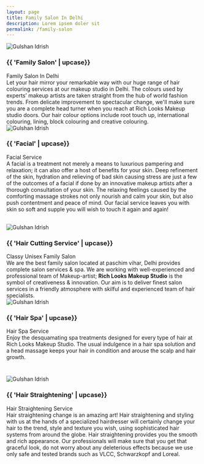 ```yaml
---
layout: page
title: Family Salon In Delhi
description: Lorem ipsem doler sit
permalink: /family-salon
---
```

<section class="fw-main-row">
    <div class="fw-main-row-bg"></div>
    <div class="fw-main-row-overlay has-color"></div>
    <div class="fw-container ">        
        <div class="fw-row">
            <div class="fw-col-xs-12 fw-col-sm-6">
                <div class="textblock-shortcode icon-box">
                    <div class="fw-col-xs-12 fw-col-sm-5">
                        <img src="{{ site.baseurl }}/images/salon.jpg" alt="Gulshan Idrish">
                    </div>
                    <div class="fw-col-xs-12 fw-col-sm-7">
                        <h3 class="text-heading color-orange"><span>{{ 'Family Salon' | upcase}}</span></h3>
                        <span class="color-grey droid-font"><span class="font-14px font-italic">Family Salon In Delhi</span></span>
                    </div>
                    <div class="clear"></div>
                    <div class="fw-col-xs-12">
                        <span class="color-grey droid-font"><span class="droid-font font-14px">Let your hair mirror your remarkable way with our huge range of hair colouring services at our makeup studio in Delhi. The colours used by experts’ makeup artists are taken straight from the hub of world fashion trends. From delicate improvement to spectacular change, we'll make sure you are a complete head turner when you reach at Rich Looks Makeup studio doors. Our hair colour options include root touch up, international colouring, lining, block colouring and creative colouring.</span>
                        </span>
                    </div>
                </div>
            </div>
            <div class="fw-col-xs-12 fw-col-sm-6">
                <div class="textblock-shortcode icon-box">
                    <div class="fw-col-xs-12 fw-col-sm-5">
                        <img src="{{ site.baseurl }}/images/facial.jpg" alt="Gulshan Idrish">
                    </div>
                    <div class="fw-col-xs-12 fw-col-sm-7">
                        <h3 class="text-heading color-blue"><span>{{ 'Facial' | upcase}}</span></h3>
                        <span class="color-grey droid-font"><span class="font-14px font-italic">Facial Service</span></span>
                    </div>
                    <div class="clear"></div>
                    <div class="fw-col-xs-12">
                        <span class="color-grey droid-font"><span class="droid-font font-14px">A facial is a treatment not merely a means to luxurious pampering and relaxation; it can also offer a host of benefits for your skin. Deep refinement of the skin, hydration and relieving of bad skin causing stress are just a few of the outcomes of a facial if done by an innovative makeup artists after a thorough consultation of your skin. The relaxing feelings caused by the comforting massage strokes not only nourish and calm your skin, but also push contentment and peace of mind. Our facial service leaves you with skin so soft and supple you will wish to touch it again and again!</span>
                        </span>
                    </div>
                </div>
            </div>
        </div>
        <div class="fw-row">
            <div class="fw-col-xs-12">
                <div class="fw-divider-space" style="padding-top: 30px;"></div>
            </div>
        </div>
        <div class="fw-row">
            <div class="fw-col-xs-12 fw-col-sm-6">
                <div class="textblock-shortcode icon-box">
                    <div class="fw-col-xs-12 fw-col-sm-5">
                        <img src="{{ site.baseurl }}/images/hair-cutting.jpg" alt="Gulshan Idrish">
                    </div>
                    <div class="fw-col-xs-12 fw-col-sm-7">
                        <h3 class="text-heading color-pink"><span>{{ 'Hair Cutting Service' | upcase}}</span></h3>
                        <span class="color-grey droid-font"><span class="font-14px font-italic">Classy Unisex Family Salon</span></span>
                    </div>
                    <div class="clear"></div>
                    <div class="fw-col-xs-12">
                        <span class="color-grey droid-font"><span class="droid-font font-14px">We are the best family salon located at paschim vihar, Delhi provides complete salon services & spa. We are working with well-experienced and professional team of Makeup-artist; <strong>Rich Looks Makeup Studio</strong> is the symbol of creativeness & innovation. Our aim is to deliver finest salon services in a friendly atmosphere with skilful and experienced team of hair specialists.</span>
                        </span>
                    </div>
                </div>
            </div>
            <div class="fw-col-xs-12 fw-col-sm-6">
                <div class="textblock-shortcode icon-box">
                    <div class="fw-col-xs-12 fw-col-sm-5">
                        <img src="{{ site.baseurl }}/images/hair-spa.jpg" alt="Gulshan Idrish">
                    </div>
                    <div class="fw-col-xs-12 fw-col-sm-7">
                        <h3 class="text-heading color-green"><span>{{ 'Hair Spa' | upcase}}</span></h3>
                        <span class="color-grey droid-font"><span class="font-14px font-italic">Hair Spa Service</span></span>
                    </div>
                    <div class="clear"></div>
                    <div class="fw-col-xs-12">
                        <span class="color-grey droid-font"><span class="droid-font font-14px">Enjoy the desquamating spa treatments designed for every type of hair at Rich Looks Makeup Studio. The usual indulgence in a hair spa solution and a head massage keeps your hair in condition and arouse the scalp and hair growth.</span>
                        </span>
                    </div>
                </div>
            </div>
        </div>
        <div class="fw-row">
            <div class="fw-col-xs-12">
                <div class="fw-divider-space" style="padding-top: 40px;"></div>
            </div>
        </div>
        <div class="fw-row">
            <div class="fw-col-xs-12 fw-col-sm-6">
                <div class="textblock-shortcode icon-box">
                    <div class="fw-col-xs-12 fw-col-sm-5">
                        <img src="{{ site.baseurl }}/images/hair-straightning.jpg" alt="Gulshan Idrish">
                    </div>
                    <div class="fw-col-xs-12 fw-col-sm-7">
                        <h3 class="text-heading color-orange"><span>{{ 'Hair Straightening' | upcase}}</span></h3>
                        <span class="color-grey droid-font"><span class="font-14px font-italic">Hair Straightening Service</span></span>
                    </div>
                    <div class="clear"></div>
                    <div class="fw-col-xs-12">
                        <span class="color-grey droid-font"><span class="droid-font font-14px">Hair straightening change is an amazing art! Hair straightening and styling with us at the hands of a specialized hairdresser will certainly change your hair to the trend, style and texture you wish, using sophisticated hair systems from around the globe. Hair straightening provides you the smooth and rich appearance. Our professionals will make sure that you get that graceful look, do not worry about any deleterious effects because we use only safe and tested brands such as VLCC, Schwarzkopf and Loreal.</span>
                        </span>
                    </div>
                </div>
            </div>
        </div>
    </div>
</section>
